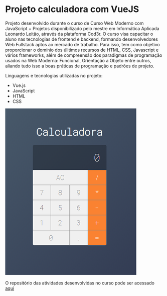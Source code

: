 # Projeto calculadora com VueJS

Projeto desenvolvido durante o curso de Curso Web Moderno com JavaScript + Projetos disponibilizado pelo mestre em Informática Aplicada Leonardo Leitão, através da plataforma Cod3r. O curso visa capacitar o aluno nas tecnologias de frontend e backend, formando desenvolvedores Web Fullstack aptos ao mercado de trabalho. Para isso, tem como objetivo proporcionar o domínio dos úlltimos recursos de HTML, CSS, Javascript e vários frameworks, além de compreensão dos paradigmas de programação usados na Web Moderna: Funcional, Orientação a Objeto entre outros, aliando tudo isso a boas práticas de programação e padrões de projeto.

Linguagens e tecnologias utilizadas no projeto:

<ul>
<li>Vue.js</li>
<li>JavaScript</li>
<li>HTML</li>
<li>CSS</li>
</ul>

<img src="https://github.com/ChristopherHauschild/projeto-calculadora-vueJS/blob/master/calculator.PNG"/>

O repositório das atividades desenvolvidas no curso pode ser acessado <a href="https://github.com/ChristopherHauschild/curso-web-moderno-cod3r">aqui</a>
